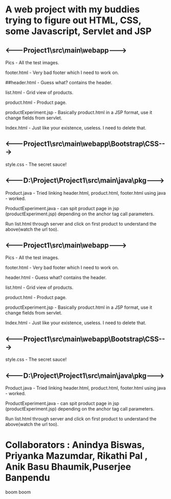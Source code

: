 # A web project with my buddies trying to figure out HTML, CSS, some Javascript, Servlet and JSP


## <---Project1\src\main\webapp--->
Pics - All the test images.

footer.html - Very bad footer which I need to work on.

##header.html - Guess what? contains the header.

list.html - Grid view of products.

product.html - Product page.

productExperiment.jsp - Basically product.html in a JSP format, use it change fields from servlet.

Index.html - Just like your existence, useless. I need to delete that.

## <---Project1\src\main\webapp\Bootstrap\CSS--->

style.css - The secret sauce!



## <---D:\Project\Project1\src\main\java\pkg--->

Product.java - Tried linking header.html, product.html, footer.html using java - worked.

ProductExperiment.java - can spit product page in jsp (productExperiment.jsp) depending on the anchor tag call parameters. 

Run list.html through server and click on first product to understand the above(watch the url too).
 


## <---Project1\src\main\webapp--->

Pics - All the test images.

footer.html - Very bad footer which I need to work on.

header.html - Guess what? contains the header.

list.html - Grid view of products.

product.html - Product page.

productExperiment.jsp - Basically product.html in a JSP format, use it change fields from servlet.

Index.html - Just like your existence, useless. I need to delete that.



## <---Project1\src\main\webapp\Bootstrap\CSS--->

style.css - The secret sauce!



## <---D:\Project\Project1\src\main\java\pkg--->

Product.java - Tried linking header.html, product.html, footer.html using java - worked.

ProductExperiment.java - can spit product page in jsp (productExperiment.jsp) depending on the anchor tag call parameters. 

Run list.html through server and click on first product to understand the above(watch the url too).
 
# Collaborators : Anindya Biswas, Priyanka Mazumdar, Rikathi Pal , Anik Basu Bhaumik,Puserjee Banpendu
boom boom 
